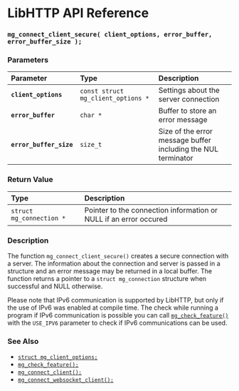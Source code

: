 # LibHTTP API Reference

### `mg_connect_client_secure( client_options, error_buffer, error_buffer_size );`

### Parameters

| Parameter | Type | Description |
| :--- | :--- | :--- |
|**`client_options`**|`const struct mg_client_options *`|Settings about the server connection|
|**`error_buffer`**|`char *`|Buffer to store an error message|
|**`error_buffer_size`**|`size_t`|Size of the error message buffer including the NUL terminator|

### Return Value

| Type | Description |
| :--- | :--- |
|`struct mg_connection *`|Pointer to the connection information or NULL if an error occured|

### Description

The function `mg_connect_client_secure()` creates a secure connection with a server. The information about the connection and server is passed in a structure and an error message may be returned in a local buffer. The function returns a pointer to a `struct mg_connection` structure when successful and NULL otherwise.

Please note that IPv6 communication is supported by LibHTTP, but only if the use of IPv6 was enabled at compile time. The check while running a program if IPv6 communication is possible you can call [`mg_check_feature()`](mg_check_feature.md) with the `USE_IPV6` parameter to check if IPv6 communications can be used.

### See Also

* [`struct mg_client_options;`](mg_client_options.md)
* [`mg_check_feature();`](mg_check_feature.md)
* [`mg_connect_client();`](mg_connect_client.md)
* [`mg_connect_websocket_client();`](mg_connect_websocket_client.md)
